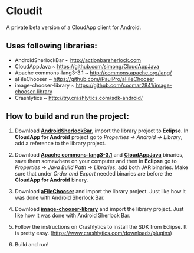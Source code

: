 Cloudit
=====================

A private beta version of a CloudApp client for Android.

Uses following libraries:
-------------------------
- AndroidSherlockBar ~ http://actionbarsherlock.com
- CloudAppJava ~ https://github.com/simong/CloudAppJava
- Apache commons-lang3-3.1 ~ http://commons.apache.org/lang/
- aFileChooser ~ https://github.com/iPaulPro/aFileChooser
- image-chooser-library ~ https://github.com/coomar2841/image-chooser-library
- Crashlytics ~ http://try.crashlytics.com/sdk-android/

How to build and run the project:
---------------------------------
1. Download **[AndroidSherlockBar](http://actionbarsherlock.com)**, import the library project to **Eclipse**. In **CloudApp for Android** project go to *Properties -> Android -> Library*, add a reference to the library project.

2. Download **[Apache commons-lang3-3.1](http://commons.apache.org/lang/)** and **[CloudAppJava](https://github.com/simong/CloudAppJava)** binaries, save them somewhere on your computer and then in **Eclipse** go to *Properties -> Java Build Path -> Libraries*, add both JAR binaries. Make sure that under *Order and Export* needed binaries are before the **CloudApp for Android** binary.

3. Download **[aFileChooser](https://github.com/iPaulPro/aFileChooser)** and import the library project. Just like how it was done with Android Sherlock Bar.

4. Download **[image-chooser-library](https://github.com/coomar2841/image-chooser-library)** and import the library project. Just like how it was done with Android Sherlock Bar.

5. Follow the instructions on Crashlytics to install the SDK from Eclipse. It is pretty easy. (https://www.crashlytics.com/downloads/plugins)

6. Build and run!
